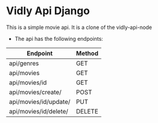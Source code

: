 # Vidly Api Django

This is a simple movie api. It is a clone of the vidly-api-node

- The api has the following endpoints:

| Endpoint              | Method |
| --------------------- | ------ |
| api/genres            | GET    |
| api/movies            | GET    |
| api/movies/id         | GET    |
| api/movies/create/    | POST   |
| api/movies/id/update/ | PUT    |
| api/movies/id/delete/ | DELETE |

